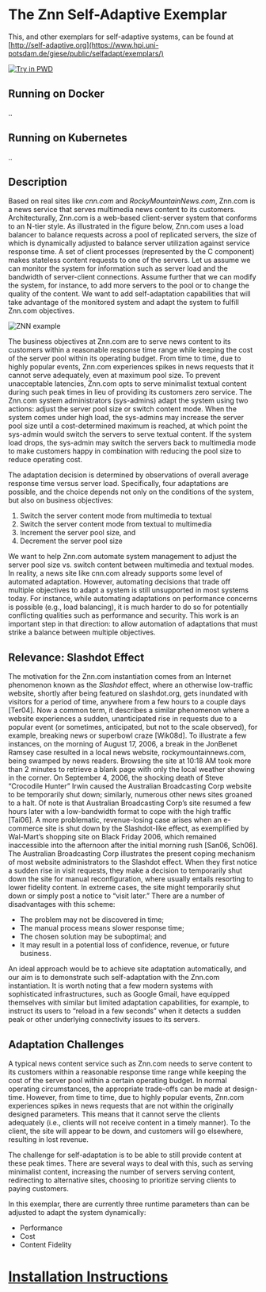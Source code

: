 # The Znn Self-Adaptive Exemplar

This, and other exemplars for self-adaptive systems, can be found at [http://self-adaptive.org](https://www.hpi.uni-potsdam.de/giese/public/selfadapt/exemplars/)

[![Try in PWD](https://cdn.rawgit.com/play-with-docker/stacks/cff22438/assets/images/button.png)](http://play-with-docker.com?stack=https://raw.githubusercontent.com/cmendesce/znn/znn-refactoring/docker-compose.yml)

## Running on Docker
..

## Running on Kubernetes
..

## Description

Based on real sites like *cnn.com* and *RockyMountainNews.com*, Znn.com is a news service 
that serves multimedia news content to its customers. Architecturally, Znn.com is a web-based 
client-server system that conforms to an N-tier style. As illustrated in the figure below, 
Znn.com uses a load balancer to balance requests across a pool of replicated servers, the size 
of which is dynamically adjusted to balance server utilization against service response time. 
A set of client processes (represented by the C component) makes stateless content requests to 
one of the servers. Let us assume we can monitor the system for information such as server 
load and the bandwidth of server-client connections. Assume further that we can modify the 
system, for instance, to add more servers to the pool or to change the quality of the content. 
We want to add self-adaptation capabilities that will take advantage of the monitored system 
and adapt the system to fulfill Znn.com objectives.

![ZNN example](documents/img/znn-arch.png)

The business objectives at Znn.com are to serve news content to its customers within a 
reasonable response time range while keeping the cost of the server pool within its operating 
budget. From time to time, due to highly popular events, Znn.com experiences spikes in news 
requests that it cannot serve adequately, even at maximum pool size. To prevent unacceptable 
latencies, Znn.com opts to serve minimalist textual content during such peak times in lieu of 
providing its customers zero service. The Znn.com system administrators (sys-admins) adapt the 
system using two actions: adjust the server pool size or switch content mode. When the system 
comes under high load, the sys-admins may increase the server pool size until a cost-determined 
maximum is reached, at which point the sys-admin would switch the servers to serve textual 
content. If the system load drops, the sys-admin may switch the servers back to multimedia mode 
to make customers happy in combination with reducing the pool size to reduce operating cost.

The adaptation decision is determined by observations of overall average response time versus 
server load. Specifically, four adaptations are possible, and the choice depends not only on the 
conditions of the system, but also on business objectives:

1. Switch the server content mode from multimedia to textual
2. Switch the server content mode from textual to multimedia
3. Increment the server pool size, and 
4. Decrement the server pool size

We want to help Znn.com automate system management to adjust the server pool size vs. switch 
content between multimedia and textual modes. In reality, a news site like cnn.com already
supports some level of automated adaptation. However, automating decisions that trade off
multiple objectives to adapt a system is still unsupported in most systems today. For instance, 
while automating adaptations on performance concerns is possible (e.g., load balancing), it is 
much harder to do so for potentially conflicting qualities such as performance and security. This 
work is an important step in that direction: to allow automation of adaptations that must strike a 
balance between multiple objectives.

## Relevance: Slashdot Effect

The motivation for the Znn.com instantiation comes from an Internet phenomenon known as the 
*Slashdot* effect, where an otherwise low-traffic website, shortly after being featured on 
slashdot.org, gets inundated with visitors for a period of time, anywhere from a few hours to a 
couple days [Ter04]. Now a common term, it describes a similar phenomenon where a website experiences 
a sudden, unanticipated rise in requests due to a popular event (or sometimes, anticipated, but not to 
the scale observed), for example, breaking news or superbowl craze [Wik08d]. To illustrate a few 
instances, on the morning of August 17, 2006, a break in the JonBenet Ramsey case resulted in a local 
news website, rockymountainnews.com, being swamped by news readers. Browsing the site at 10:18 AM took
more than 2 minutes to retrieve a blank page with only the local weather showing in the corner. On 
September 4, 2006, the shocking death of Steve “Crocodile Hunter” Irwin caused the Australian 
Broadcasting Corp website to be temporarily shut down; similarly, numerous other news sites groaned to a 
halt. Of note is that Australian Broadcasting Corp’s site resumed a few hours later with a low-bandwidth 
format to cope with the high traffic [Tai06]. A more problematic, revenue-losing case arises when an 
e-commerce site is shut down by the Slashdot-like effect, as exemplified by Wal-Mart’s shopping site on 
Black Friday 2006, which remained inaccessible into the afternoon after the initial morning 
rush [San06, Sch06]. The Australian Broadcasting Corp illustrates the present coping mechanism of most 
website administrators to the Slashdot effect. When they first notice a sudden rise in visit requests, 
they make a decision to temporarily shut down the site for manual reconfiguration, where usually entails 
resorting to lower fidelity content. In extreme cases, the site might temporarily shut down or simply post 
a notice to “visit later.” There are a number of disadvantages with this scheme:

- The problem may not be discovered in time;
- The manual process means slower response time;
- The chosen solution may be suboptimal; and
- It may result in a potential loss of confidence, revenue, or future business.

An ideal approach would be to achieve site adaptation automatically, and our aim is to demonstrate such 
self-adaptation with the Znn.com instantiation. It is worth noting that a few modern systems with 
sophisticated infrastructures, such as Google Gmail, have equipped themselves with similar but limited 
adaptation capabilities, for example, to instruct its users to “reload in a few seconds” when it detects a 
sudden peak or other underlying connectivity issues to its servers.

## Adaptation Challenges

A typical news content service such as Znn.com needs to serve content to its customers within a reasonable 
response time range while keeping the cost of the server pool within a certain operating budget. In normal 
operating circumstances, the appropriate trade-offs can be made at design-time. However, from time to time, 
due to highly popular events, Znn.com experiences spikes in news requests that are not within the originally 
designed parameters. This means that it cannot serve the clients adequately (i.e., clients will not receive 
content in a timely manner). To the client, the site will appear to be down, and customers will go elsewhere, 
resulting in lost revenue.

The challenge for self-adaptation is to be able to still provide content at these peak times. There are several 
ways to deal with this, such as serving minimalist content, increasing the number of servers serving content, 
redirecting to alternative sites, choosing to prioritize serving clients to paying customers.

In this exemplar, there are currently three runtime parameters than can be adjusted to adapt the system 
dynamically:

- Performance
- Cost
- Content Fidelity

# [Installation Instructions](documents/Installation.md)